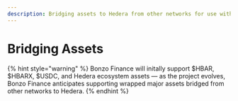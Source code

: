 ```yaml
---
description: Bridging assets to Hedera from other networks for use with Bonzo Finance
---
```


# Bridging Assets

{% hint style="warning" %}
Bonzo Finance will initally support $HBAR, $HBARX, $USDC, and Hedera ecosystem assets — as the project evolves, Bonzo Finance anticipates supporting wrapped major assets bridged from other networks to Hedera.
{% endhint %}
